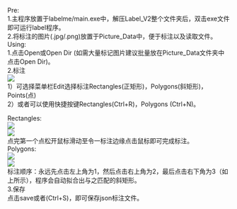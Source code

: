 Pre:  
1.主程序放置于labelme/main.exe中，解压Label_V2整个文件夹后，双击exe文件即可运行label程序。  
2.将标注的图片(.jpg/.png)放置于Picture_Data中，便于标注以及读取文件。  
Using:  
1.点击Open或Open Dir  (如需大量标记图片建议批量放在Picture_Data文件夹中 点击Open Dir)。  
2.标注  
<img src="https://www.github.com/Damon2019/RM-DATASET/raw/master/images/20.png">  
1）可选择菜单栏Edit选择标注Rectangles(正矩形)，Polygons(斜矩形)，Points(点)   
2）或者可以使用快捷按键Rectangles(Ctrl+R)，Polygons (Ctrl+N)。  

Rectangles:  
<img src="https://www.github.com/Damon2019/RM-DATASET/raw/master/images/21.png">    
<img src="https://www.github.com/Damon2019/RM-DATASET/raw/master/images/22.png">    
点完第一个点松开鼠标滑动至令一标注边缘点击鼠标即可完成标注。    
Polygons:   
<img src="https://www.github.com/Damon2019/RM-DATASET/raw/master/images/23.png">    
<img src="https://www.github.com/Damon2019/RM-DATASET/raw/master/images/24.png">    
标注顺序：永远先点击左上角为1，然后点击右上角为2，最后点击右下角为3（如上所示），程序会自动拟合出与之匹配的斜矩形。  
3.保存  
点击save或者(Ctrl+S)，即可保存json标注文件。  

